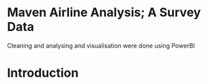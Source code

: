 # Maven Airline Analysis; A Survey Data
Cleaning and analysing and visualisation were done using PowerBI
# Introduction
